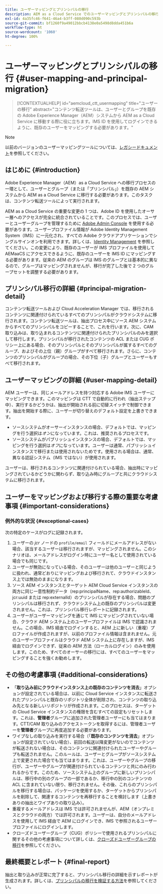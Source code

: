 ```yaml
---
title: ユーザーマッピングとプリンシパルの移行
description: AEM as a Cloud Service でのユーザーマッピングとプリンシパルの移行についての概要です。
exl-id: 4a35fc46-f641-46a4-b3ff-080d090c593b
source-git-commit: bf1260f9a49012bbcb4138e0a5498d8dda451b6a
workflow-type: ht
source-wordcount: '1060'
ht-degree: 100%

---
```


# ユーザーマッピングとプリンシパルの移行 {#user-mapping-and-principal-migration}

>[!CONTEXTUALHELP]
>id="aemcloud_ctt_usermapping"
>title="ユーザーの移行"
>abstract="コンテンツ転送ツールは、ユーザーとグループを既存の Adobe Experience Manager（AEM）システムから AEM as a Cloud Service に移動する際に役に立ちます。IMS ID を使用してログインできるように、既存のユーザーをマッピングする必要があります。"

>[!NOTE]
>以前のバージョンのユーザーマッピングツールについては、[レガシードキュメント](/help/journey-migration/content-transfer-tool/user-mapping-tool-legacy/considerations-user-mapping-tool-legacy.md)を参照してください。

## はじめに {#introduction}

Adobe Experience Manager（AEM）as a Cloud Service への移行プロセスの一環として、ユーザーとグループ（または「プリンシパル」）を既存の AEM システムから AEM as a Cloud Service に移行する必要があります。このタスクは、コンテンツ転送ツールによって実行されます。

AEM as a Cloud Service の重要な変更の 1 つは、Adobe ID を使用したオーサー層へのアクセスが完全に統合されていることです。このプロセスでは、ユーザーとユーザーグループを管理するために [Adobe Admin Console](https://helpx.adobe.com/jp/enterprise/using/admin-console.html) を使用する必要があります。ユーザープロファイル情報が Adobe Identity Management System（IMS）に一元化され、すべての Adobe クラウドアプリケーションでシングルサインオンを利用できます。詳しくは、[Identity Management](https://experienceleague.adobe.com/docs/experience-manager-cloud-service/content/overview/what-is-new-and-different.html?lang=ja#identity-management) を参照してください。この変更により、既存のユーザーが IMS プロファイルを使用して AEMaaCS にアクセスできるように、既存のユーザーを IMS ID にマッピングする必要があります。従来の AEM のグループは IMS のグループとは基本的に異なるので、グループはマッピングされませんが、移行が完了した後で 2 つのグループセットを調整する必要があります。

## プリンシパル移行の詳細 {#principal-migration-detail}

コンテンツ転送ツールおよび Cloud Acceleration Manager では、移行されるコンテンツに関連付けられているすべてのプリンシパルがクラウドシステムに移行されます。コンテンツ転送ツールは、抽出プロセス中にソース AEM システムからすべてのプリンシパルをコピーすることで、これを行います。次に、CAM 取り込みは、取り込まれるコンテンツに関連付けられたプリンシパルのみを選択して移行します。プリンシパルが移行されたコンテンツの ACL または CUG ポリシー上にある場合、そのプリンシパルとそのプリンシパルが属するすべてのグループ、およびその上位（親）グループがすべて移行されます。さらに、コンテンツのプリンシパルがグループの場合、その下位（子）グループとユーザーもすべて移行されます。

## ユーザーマッピングの詳細 {#user-mapping-detail}

AEM ユーザーは、同じメールアドレスを持つ対応する Adobe IMS ユーザーにマッピングできます。このマッピングは CTT で自動的に行われ（抽出ステップ中）、実行するかどうかは、抽出が開始される前に切替スイッチで制御できます。抽出を開始する際に、ユーザーが切り替えのデフォルト設定を上書きできます。

* ソースシステムがオーサーインスタンスの場合、デフォルトでは、マッピングを行う選択は&#x200B;_オン_&#x200B;になっています。これは、推奨されるプロセスです。
* ソースシステムがパブリッシュインスタンスの場合、デフォルトでは、マッピングを行う選択は&#x200B;_オフ_&#x200B;になっています。ユーザーは通常、パブリッシュインスタンスで移行または使用されないためです。使用される場合は、通常、異なる認証システム（IMS ではない）が使用されます。

ユーザーは、移行されるコンテンツに関連付けられている場合、抽出時にマッピングされているかどうかに関わらず、取り込み時にグループと共にクラウドシステムに移行されます。

## ユーザーをマッピングおよび移行する際の重要な考慮事項 {#important-considerations}

### 例外的な状況 {#exceptional-cases}

次の特定のケースがログに記録されます。

1. ユーザーの *jcr* ノードの `profile/email` フィールドにメールアドレスがない場合、該当するユーザーは移行されますが、マッピングされません。このシナリオは、メールアドレスがログイン時にユーザー名として使用されている場合でも同じです。
2. ユーザーが無効になっている場合、そのユーザーは他のユーザーと同じように扱われ、通常どおりにマッピングおよび移行されて、クラウドインスタンス上では無効のままになります。
3. ソース AEM インスタンスとターゲット AEM Cloud Service インスタンスの両方に同じ一意性制約データ（rep:principalName、rep:authorizableId、jcr:uuid または rep:externalId）のプリンシパルが存在する場合、問題のプリンシパルは移行されず、クラウドシステム上の既存のプリンシパルは変更されません。これは、プリンシパル移行レポートに記録されます。
4. ユーザーがユーザーマッピングを通じて IMS にマッピングされていない場合、クラウド AEM システム上のユーザープロファイルは IMS で認識されません。この場合、IMS 経由でログインすると、AEM 上に新しい（重複）プロファイルが作成されますが、以前のプロファイル情報は含まれません。元のユーザープロファイルはクラウド AEM システム上に存在しますが、IMS 経由でログインできず、従来の AEM 方法（ローカルログイン）のみを使用します。このため、すべてのオーサーの移行には、すべてのユーザーをマッピングすることを強くお勧めします。

## その他の考慮事項 {#additional-considerations}

* 「**取り込み前にクラウドインスタンス上の既存のコンテンツを消去**」オプションが設定されている場合は、以前に Cloud Service インスタンスに転送されたプリンシパルと既存のリポジトリ全体が削除され、コンテンツの取り込み先となる新しいリポジトリが作成されます。このプロセスは、ターゲットの Cloud Service インスタンスの権限を含むすべての設定もリセットします。これは、**管理者**&#x200B;グループに追加された管理者ユーザーにも当てはまります。CTT/CAM 取り込みのアクセストークンを取得するには、管理者ユーザーを&#x200B;**管理者**&#x200B;グループに再度追加する必要があります。
* ワイプなしの取り込みを実行する場合（「**既存のコンテンツを消去**」オプションが設定されていない場合）、前回の転送以降変更がないのでコンテンツが転送されない場合は、そのコンテンツに関連付けられたユーザーやグループも転送されません。このルールは、ユーザーとグループがソースシステム上で変更された場合でも当てはまります。これは、ユーザーやグループの移行が、ユーザーやグループが関連付けられているコンテンツと共にのみ行われるからです。このため、ソースシステム上のグループに新しいプリンシパルは、移行中の別のグループの一部であるか、移行中の別のコンテンツの ACL に含まれていない限り、移行されません。その後、これらのプリンシパルを移行する場合は、パッケージを使用するか、ターゲットからプリンシパルを削除して、関連するコンテンツを再移行することを検討します（上書きありの抽出とワイプありの取り込み）。
* 重複するメールアドレスは IMS では許可されませんが、AEM（オンプレミスとクラウドの両方）では許可されます。ユーザーは、自分のメールアドレスを使用して IMS 経由で AEM にログインでき、IMS で参照されるユーザープロファイルにログインします。
* クローズドユーザーグループ（CUG）ポリシーで使用されるプリンシパルに関するその他の考慮事項について詳しくは、[クローズドユーザーグループの移行](/help/journey-migration/content-transfer-tool/using-content-transfer-tool/closed-user-groups-migration.md)を参照してください。

## 最終概要とレポート {#final-report}

抽出と取り込みが正常に完了すると、プリンシパル移行の詳細を示すレポートが生成されます。詳しくは、[プリンシパルの移行を検証する方法](/help/journey-migration/content-transfer-tool/using-content-transfer-tool/validating-content-transfers.md#how-to-validate-principal-migration)を参照してください。
